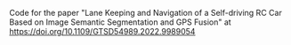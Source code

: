 Code for the paper "Lane Keeping and Navigation of a Self-driving RC Car Based on Image Semantic Segmentation and GPS Fusion" at https://doi.org/10.1109/GTSD54989.2022.9989054
